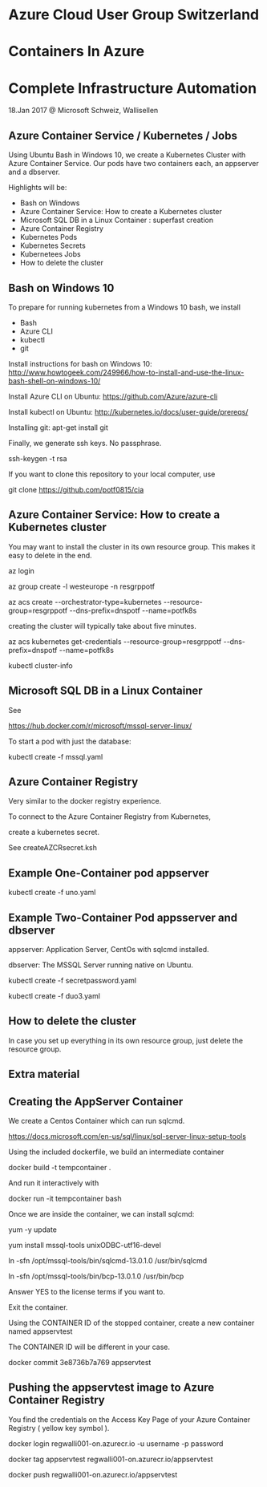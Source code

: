 # Azure Cloud User Group Switzerland
# Containers In Azure
# Complete Infrastructure Automation

18.Jan 2017 @ Microsoft Schweiz, Wallisellen

## Azure Container Service / Kubernetes / Jobs

Using Ubuntu Bash in Windows 10, we create a Kubernetes Cluster with Azure Container Service. Our pods have two containers each, an appserver and a dbserver. 

Highlights will be:  
- Bash on Windows
- Azure Container Service: How to create a Kubernetes cluster 
- Microsoft SQL DB in a Linux Container : superfast creation 
- Azure Container Registry 
- Kubernetes Pods 
- Kubernetes Secrets 
- Kubernetees Jobs 
- How to delete the cluster


## Bash on Windows 10

To prepare for running kubernetes from a Windows 10 bash, we install 
- Bash
- Azure CLI
- kubectl
- git

Install instructions for bash on Windows 10:
http://www.howtogeek.com/249966/how-to-install-and-use-the-linux-bash-shell-on-windows-10/

Install Azure CLI on Ubuntu:
https://github.com/Azure/azure-cli

Install kubectl on Ubuntu:
http://kubernetes.io/docs/user-guide/prereqs/

Installing git:
apt-get install git

Finally, we generate ssh keys. No passphrase.

ssh-keygen -t rsa

If you want to clone this repository to your local computer, use

git clone https://github.com/potf0815/cia

## Azure Container Service: How to create a Kubernetes cluster 
You may want to install the cluster in its own resource group.
This makes it easy to delete in the end.

az login

az group create -l westeurope -n resgrppotf

az acs create --orchestrator-type=kubernetes --resource-group=resgrppotf --dns-prefix=dnspotf --name=potfk8s

creating the cluster will typically take about five minutes.

az acs kubernetes get-credentials  --resource-group=resgrppotf --dns-prefix=dnspotf --name=potfk8s

kubectl cluster-info


## Microsoft SQL DB in a Linux Container 

See 

https://hub.docker.com/r/microsoft/mssql-server-linux/

To start a pod with just the database:

kubectl create -f mssql.yaml

## Azure Container Registry 

Very similar to the docker registry experience.

To connect to the Azure Container Registry from Kubernetes,

create a kubernetes secret.

See createAZCRsecret.ksh


## Example One-Container pod appserver

kubectl create -f uno.yaml

## Example Two-Container Pod appsserver and dbserver

appserver: Application Server, CentOs with sqlcmd installed.

dbserver: The MSSQL Server running native on Ubuntu.

kubectl create -f secretpassword.yaml

kubectl create -f duo3.yaml


## How to delete the cluster
In case you set up everything in its own resource group, just delete the resource group.
 
## Extra material
 
## Creating the AppServer Container

We create a Centos Container which can run sqlcmd.

https://docs.microsoft.com/en-us/sql/linux/sql-server-linux-setup-tools

Using the included dockerfile, we build an intermediate container

docker build -t tempcontainer .

And run it interactively with 

docker run -it tempcontainer bash

Once we are inside the container, we can install sqlcmd: 
 
yum -y update

yum install mssql-tools unixODBC-utf16-devel

ln -sfn /opt/mssql-tools/bin/sqlcmd-13.0.1.0 /usr/bin/sqlcmd

ln -sfn /opt/mssql-tools/bin/bcp-13.0.1.0 /usr/bin/bcp

Answer YES to the license terms if you want to.

Exit the container.

Using the CONTAINER ID of the stopped container, create a new container named appservtest

The CONTAINER ID will be different in your case.

docker commit 3e8736b7a769 appservtest


## Pushing the appservtest image to Azure Container Registry

You find the credentials on the Access Key Page of your Azure Container Registry ( yellow key symbol ).

docker login regwalli001-on.azurecr.io -u username -p password

docker tag appservtest regwalli001-on.azurecr.io/appservtest

docker push regwalli001-on.azurecr.io/appservtest
 
 
 
